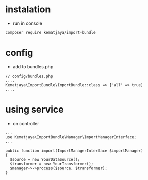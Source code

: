 # instalation
- run in console
```
composer require kematjaya/import-bundle
```
# config
- add to bundles.php
```
// config/bundles.php
....
Kematjaya\ImportBundle\ImportBundle::class => ['all' => true]
....
```
# using service
- on controller
```
...
use Kematjaya\ImportBundle\Manager\ImportManagerInterface;
...

public function import(ImportManagerInterface $importManager)
{
  $source = new YourDataSource();
  $transformer = new YourTransformer();
  $manager->->process($source, $transformer);
}
